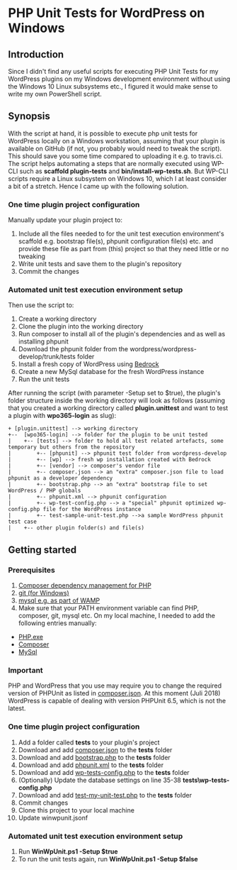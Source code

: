 # PHP Unit Tests for WordPress on Windows

## Introduction

Since I didn't find any useful scripts for executing PHP Unit Tests for my WordPress plugins on my Windows development environment without using the Windows 10 Linux subsystems etc., I figured it would make sense to write my own PowerShell script.

## Synopsis

With the script at hand, it is possible to execute php unit tests for WordPress locally on a Windows workstation, assuming that your plugin is available on GitHub (if not, you probably would need to tweak the script). This should save you some time compared to uploading it e.g. to travis.ci. The script helps automating a steps that are normally executed using WP-CLI such as **scaffold plugin-tests** and **bin/install-wp-tests.sh**. But WP-CLI scripts require a Linux subsystem on Windows 10, which I at least consider a bit of a stretch. Hence I came up with the following solution.

### One time plugin project configuration

Manually update your plugin project to:

1. Include all the files needed to for the unit test execution environment's scaffold e.g. bootstrap file(s), phpunit configuration file(s) etc. and provide these file as part from (this) project so that they need little or no tweaking
2. Write unit tests and save them to the plugin's repository
3. Commit the changes

### Automated unit test execution environment setup

Then use the script to:

1. Create a working directory
2. Clone the plugin into the working directory
3. Run composer to install all of the plugin's dependencies and as well as installing phpunit
4. Download the phpunit folder from the wordpress/wordpress-develop/trunk/tests folder
5. Install a fresh copy of WordPress using [Bedrock](https://roots.io/bedrock/)
6. Create a new MySql database for the fresh WordPress instance
7. Run the unit tests

After running the script (with parameter -Setup set to $true), the plugin's folder structure inside the working directory will look as follows (assuming that you created a working directory called **plugin.unittest** and want to test a plugin with **wpo365-login** as slug):

```code
+ [plugin.unittest] --> working directory
+--  [wpo365-login] --> folder for the plugin to be unit tested
|    +-- [tests] --> folder to hold all test related artefacts, some temporary but others from the repository
|        +-- [phpunit] --> phpunit test folder from wordpress-develop
|        +-- [wp] --> fresh wp installation created with Bedrock
|        +-- [vendor] --> composer's vendor file
|        +-- composer.json --> an "extra" composer.json file to load phpunit as a developer dependency
|        +-- bootstrap.php --> an "extra" bootstrap file to set WordPress / PHP globals
|        +-- phpunit.xml --> phpunit configuration
|        +-- wp-test-config.php --> a "special" phpunit optimized wp-config.php file for the WordPress instance
|        +-- test-sample-unit-test.php -->a sample WordPress phpunit test case
|    +-- other plugin folder(s) and file(s)
```

## Getting started

### Prerequisites

1. [Composer dependency management for PHP](https://getcomposer.org/)
2. [git (for Windows)](https://git-scm.com/download/win)
3. [mysql e.g. as part of WAMP](http://www.wampserver.com/en/)
4. Make sure that your PATH environment variable can find PHP, composer, git, mysql etc. On my local machine, I needed to add the following entries manually:

* [PHP.exe](C:\wamp\bin\php\php7.0.23)
* [Composer](C:\Users\mvwie\AppData\Roaming\Composer\vendor\bin)
* [MySql](C:\Users\mvwie\AppData\Roaming\Composer\vendor\bin)

### Important

PHP and WordPress that you use may require you to change the required version of PHPUnit as listed in [composer.json](sample-files/composer.json). At this moment (Juli 2018) WordPress is capable of dealing with version PHPUnit 6.5, which is not the latest.

### One time plugin project configuration

1. Add a folder called **tests** to your plugin's project
2. Download and add [composer.json](sample-files/composer.json) to the **tests** folder
3. Download and add [bootstrap.php](sample-files/bootstrap.php) to the **tests** folder
4. Download and add [phpunit.xml](sample-files/phpunit.xml) to the **tests** folder
5. Download and add [wp-tests-config.php](sample-files/wp-tests-config.php) to the **tests** folder
6. (Optionally) Update the database settings on line 35-38 **tests\wp-tests-config.php**
7. Download and add [test-my-unit-test.php](sample-files/test-my-unit-test.php) to the **tests** folder
8. Commit changes
9. Clone this project to your local machine
10. Update winwpunit.jsonf

### Automated unit test execution environment setup

1. Run **WinWpUnit.ps1 -Setup $true**
2. To run the unit tests again, run **WinWpUnit.ps1 -Setup $false**